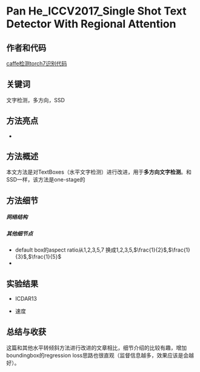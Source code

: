 # Pan He_ICCV2017_Single Shot Text Detector With Regional Attention

## 作者和代码    

[caffe检测torch7识别代码](https://github.com/MhLiao/TextBoxes_plusplus)

## 关键词

文字检测，多方向，SSD

## 方法亮点

- 

## 方法概述

本文方法是对TextBoxes（水平文字检测）进行改进，用于**多方向文字检测**。和SSD一样，该方法是one-stage的



## 方法细节

##### 网络结构

##### 其他细节点

- default box的aspect ratio从1,2,3,5,7 换成1,2,3,5,$\frac{1}{2}$,$\frac{1}{3}$,$\frac{1}{5}$
- 

## 实验结果

- ICDAR13

- 速度

## 总结与收获

这篇和其他水平转倾斜方法进行改进的文章相比，细节介绍的比较有趣，增加boundingbox的regression loss思路也很直观（监督信息越多，效果应该是会越好）。







